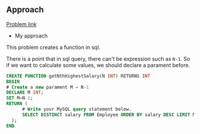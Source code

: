 ## Approach

[Problem link](https://leetcode.com/problems/nth-highest-salary/)

- My approach

This problem creates a function in sql.

There is a point that in sql query, there can't be expression such as `N-1`. So if we want to calculate some values, we should declare 
a parament before.

```sql
CREATE FUNCTION getNthHighestSalary(N INT) RETURNS INT
BEGIN
# Create a new parament M = N-1
DECLARE M INT;
SET M=N-1;
RETURN (
      # Write your MySQL query statement below.
      SELECT DISTINCT salary FROM Employee ORDER BY salary DESC LIMIT M, 1
  );
END
```
